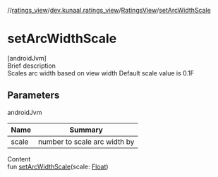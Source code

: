 //[ratings_view](../../index.md)/[dev.kunaal.ratings_view](../index.md)/[RatingsView](index.md)/[setArcWidthScale](set-arc-width-scale.md)



# setArcWidthScale  
[androidJvm]  
Brief description  
Scales arc width based on view width Default scale value is 0.1F  
  


## Parameters  
  
androidJvm  
  
|  Name|  Summary| 
|---|---|
| scale| number to scale arc width by
  
  
Content  
fun [setArcWidthScale](set-arc-width-scale.md)(scale: [Float](https://kotlinlang.org/api/latest/jvm/stdlib/kotlin/-float/index.html))  



